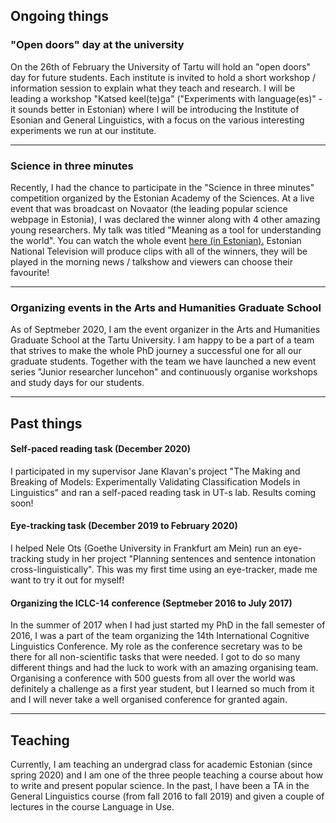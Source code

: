 ## Ongoing things

### "Open doors" day at the university

On the 26th of February the University of Tartu will hold an "open doors" day for future students. Each institute is invited to hold a short workshop / information session to explain what they teach and research. I will be leading a workshop "Katsed keel(te)ga" ("Experiments with language(es)" - it sounds better in Estonian) where I will be introducing the Institute of Esonian and General Linguistics, with a focus on the various interesting experiments we run at our institute.

---

### Science in three minutes

Recently, I had the chance to participate in the "Science in three minutes" competition organized by the Estonian Academy of the Sciences. At a live event that was broadcast on Novaator (the leading popular science webpage in Estonia), I was declared the winner along with 4 other amazing young researchers. My talk was titled "Meaning as a tool for understanding the world". You can watch the whole event [here (in Estonian).](https://www.youtube.com/watch?v=O6c6n2M_Leg&feature=emb_title) Estonian National Television will produce clips with all of the winners, they will be played in the morning news / talkshow and viewers can choose their favourite!

---

### Organizing events in the Arts and Humanities Graduate School

As of Septmeber 2020, I am the event organizer in the Arts and Humanities Graduate School at the Tartu University. I am happy to be a part of a team that strives to make the whole PhD journey a successful one for all our graduate students. Together with the team we have launched a new event series "Junior researcher luncehon" and continuously organise workshops and study days for our students.

---

## Past things

#### Self-paced reading task (December 2020)

I participated in my supervisor Jane Klavan's project "The Making and Breaking of Models: Experimentally Validating Classification Models in Linguistics" and ran a self-paced reading task in UT-s lab. Results coming soon!

#### Eye-tracking task (December 2019 to February 2020)

I helped Nele Ots (Goethe University in Frankfurt am Mein) run an eye-tracking study in her project "Planning sentences and sentence intonation cross-linguistically". This was my first time using an eye-tracker, made me want to try it out for myself!

#### Organizing the ICLC-14 conference (Septmeber 2016 to July 2017)

In the summer of 2017 when I had just started my PhD in the fall semester of 2016, I was a part of the team organizing the 14th International Cognitive Linguistics Conference. My role as the conference secretary was to be there for all non-scientific tasks that were needed. I got to do so many different things and had the luck to work with an amazing organising team. Organising a conference with 500 guests from all over the world was definitely a challenge as a first year student, but I learned so much from it and I will never take a well organised conference for granted again. 

---

## Teaching

Currently, I am teaching an undergrad class for academic Estonian (since spring 2020) and I am one of the three people teaching a course about how to write and present popular science. In the past, I have been a TA in the General Linguistics course (from fall 2016 to fall 2019) and given a couple of lectures in the course Language in Use.
